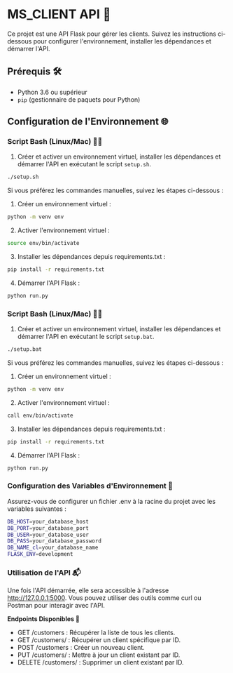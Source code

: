 # MS_CLIENT API 🚀

Ce projet est une API Flask pour gérer les clients. Suivez les instructions ci-dessous pour configurer l'environnement, installer les dépendances et démarrer l'API.

## Prérequis 🛠️

- Python 3.6 ou supérieur
- `pip` (gestionnaire de paquets pour Python)

## Configuration de l'Environnement 🌐

### Script Bash (Linux/Mac) 🐧🍏

1. Créer et activer un environnement virtuel, installer les dépendances et démarrer l'API en exécutant le script `setup.sh`.

```bash
./setup.sh
```

Si vous préférez les commandes manuelles, suivez les étapes ci-dessous :

1. Créer un environnement virtuel :

```bash
python -m venv env
```

2. Activer l'environnement virtuel :

```bash
source env/bin/activate
```

3. Installer les dépendances depuis requirements.txt :

```bash
pip install -r requirements.txt
```

4. Démarrer l'API Flask :

```bash
python run.py
```


### Script Bash (Linux/Mac) 🐧🍏

1. Créer et activer un environnement virtuel, installer les dépendances et démarrer l'API en exécutant le script `setup.bat`.

```bash
./setup.bat
```

Si vous préférez les commandes manuelles, suivez les étapes ci-dessous :

1. Créer un environnement virtuel :

```bash
python -m venv env
```

2. Activer l'environnement virtuel :

```bash
call env/bin/activate
```

3. Installer les dépendances depuis requirements.txt :

```bash
pip install -r requirements.txt
```

4. Démarrer l'API Flask :

```bash
python run.py
```


### Configuration des Variables d'Environnement 🌿

Assurez-vous de configurer un fichier .env à la racine du projet avec les variables suivantes :

```bash
DB_HOST=your_database_host
DB_PORT=your_database_port
DB_USER=your_database_user
DB_PASS=your_database_password
DB_NAME_cl=your_database_name
FLASK_ENV=development
```

### Utilisation de l'API 📬

Une fois l'API démarrée, elle sera accessible à l'adresse http://127.0.0.1:5000. Vous pouvez utiliser des outils comme curl ou Postman pour interagir avec l'API.

**Endpoints Disponibles 🔗**
- GET /customers : Récupérer la liste de tous les clients.
- GET /customers/<id> : Récupérer un client spécifique par ID.
- POST /customers : Créer un nouveau client.
- PUT /customers/<id> : Mettre à jour un client existant par ID.
- DELETE /customers/<id> : Supprimer un client existant par ID.
